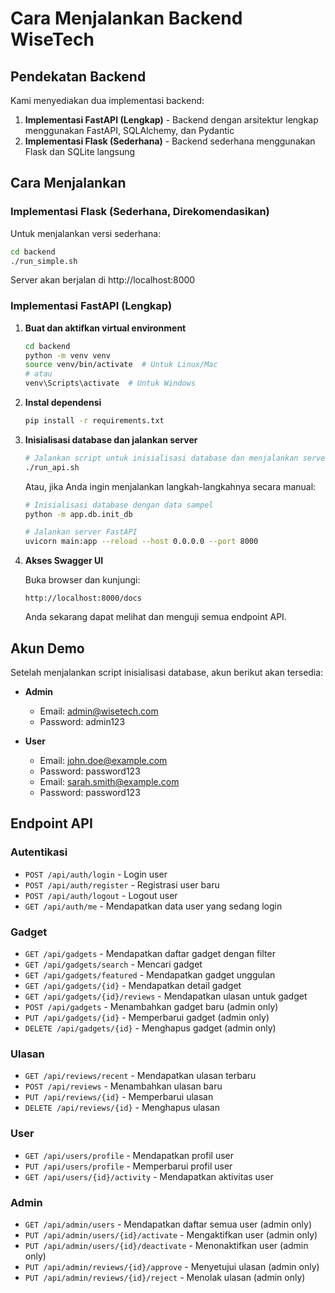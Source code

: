 # Cara Menjalankan Backend WiseTech

## Pendekatan Backend

Kami menyediakan dua implementasi backend:

1. **Implementasi FastAPI (Lengkap)** - Backend dengan arsitektur lengkap menggunakan FastAPI, SQLAlchemy, dan Pydantic
2. **Implementasi Flask (Sederhana)** - Backend sederhana menggunakan Flask dan SQLite langsung

## Cara Menjalankan

### Implementasi Flask (Sederhana, Direkomendasikan)

Untuk menjalankan versi sederhana:

```bash
cd backend
./run_simple.sh
```

Server akan berjalan di http://localhost:8000

### Implementasi FastAPI (Lengkap)

1. **Buat dan aktifkan virtual environment**

   ```bash
   cd backend
   python -m venv venv
   source venv/bin/activate  # Untuk Linux/Mac
   # atau
   venv\Scripts\activate  # Untuk Windows
   ```

2. **Instal dependensi**

   ```bash
   pip install -r requirements.txt
   ```

3. **Inisialisasi database dan jalankan server**

   ```bash
   # Jalankan script untuk inisialisasi database dan menjalankan server
   ./run_api.sh
   ```

   Atau, jika Anda ingin menjalankan langkah-langkahnya secara manual:

   ```bash
   # Inisialisasi database dengan data sampel
   python -m app.db.init_db
   
   # Jalankan server FastAPI
   uvicorn main:app --reload --host 0.0.0.0 --port 8000
   ```

4. **Akses Swagger UI**

   Buka browser dan kunjungi:
   ```
   http://localhost:8000/docs
   ```
   
   Anda sekarang dapat melihat dan menguji semua endpoint API.

## Akun Demo

Setelah menjalankan script inisialisasi database, akun berikut akan tersedia:

- **Admin**
  - Email: admin@wisetech.com
  - Password: admin123

- **User**
  - Email: john.doe@example.com
  - Password: password123
  - Email: sarah.smith@example.com
  - Password: password123

## Endpoint API

### Autentikasi
- `POST /api/auth/login` - Login user
- `POST /api/auth/register` - Registrasi user baru
- `POST /api/auth/logout` - Logout user
- `GET /api/auth/me` - Mendapatkan data user yang sedang login

### Gadget
- `GET /api/gadgets` - Mendapatkan daftar gadget dengan filter
- `GET /api/gadgets/search` - Mencari gadget
- `GET /api/gadgets/featured` - Mendapatkan gadget unggulan
- `GET /api/gadgets/{id}` - Mendapatkan detail gadget
- `GET /api/gadgets/{id}/reviews` - Mendapatkan ulasan untuk gadget
- `POST /api/gadgets` - Menambahkan gadget baru (admin only)
- `PUT /api/gadgets/{id}` - Memperbarui gadget (admin only)
- `DELETE /api/gadgets/{id}` - Menghapus gadget (admin only)

### Ulasan
- `GET /api/reviews/recent` - Mendapatkan ulasan terbaru
- `POST /api/reviews` - Menambahkan ulasan baru
- `PUT /api/reviews/{id}` - Memperbarui ulasan
- `DELETE /api/reviews/{id}` - Menghapus ulasan

### User
- `GET /api/users/profile` - Mendapatkan profil user
- `PUT /api/users/profile` - Memperbarui profil user
- `GET /api/users/{id}/activity` - Mendapatkan aktivitas user

### Admin
- `GET /api/admin/users` - Mendapatkan daftar semua user (admin only)
- `PUT /api/admin/users/{id}/activate` - Mengaktifkan user (admin only)
- `PUT /api/admin/users/{id}/deactivate` - Menonaktifkan user (admin only)
- `PUT /api/admin/reviews/{id}/approve` - Menyetujui ulasan (admin only)
- `PUT /api/admin/reviews/{id}/reject` - Menolak ulasan (admin only)
